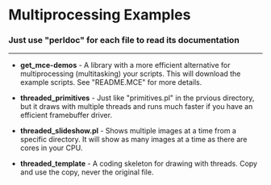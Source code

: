 # Multiprocessing Examples

### Just use "perldoc" for each file to read its documentation

-----

* **get_mce-demos** - A library with a more efficient alternative for multiprocessing (multitasking) your scripts.  This will download the example scripts.  See "README.MCE" for more details.

* **threaded_primitives**   - Just like "primitives.pl" in the prvious directory, but it draws with multiple threads and runs much faster if you have an efficient framebuffer driver.

* **threaded_slideshow.pl** - Shows multiple images at a time from a specific directory.  It will show as many images at a time as there are cores in your CPU.

* **threaded_template**     - A coding skeleton for drawing with threads.  Copy and use the copy, never the original file.
